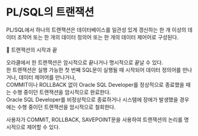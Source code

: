 # PL/SQL의 트랜잭션

PL/SQL에서 하나의 트랜잭션은 데이터베이스를 일관성 있게 갱신하는 한 개 이상의 데이터 조작어 또는 한 개의 데이터 정의어 또는 한 개의 데이터 제어어로 구성된다.



:large_blue_circle: 트랜잭션의 시작과 끝

오라클에서 한 트랜잭션은 암시적으로 끝나거나 명시적으로 끝날 수 있다.  
한 트랜잭션은 실행 가능한 첫 번째 SQL문이 실행될 때 시작되어 데이터 정의어를 만나거나, 데이터 제어어를 만나거나,  
COMMIT이나 ROLLBACK 없이 Oracle SQL Developer를 정상적으로 종료했을 때는 수행 중이던 트랜잭션을 암시적으로 완료한다.  
Oracle SQL Developer를 비정상적으로 종료하거나 시스템에 장애가 발생했을 경우에는 수행 중이던 트랜잭션을 암시적으로 철회한다.

사용자가 COMMIT, ROLLBACK, SAVEPOINT문을 사용하여 트랜잭션의 논리를 명시적으로 제어할 수 있다.  
